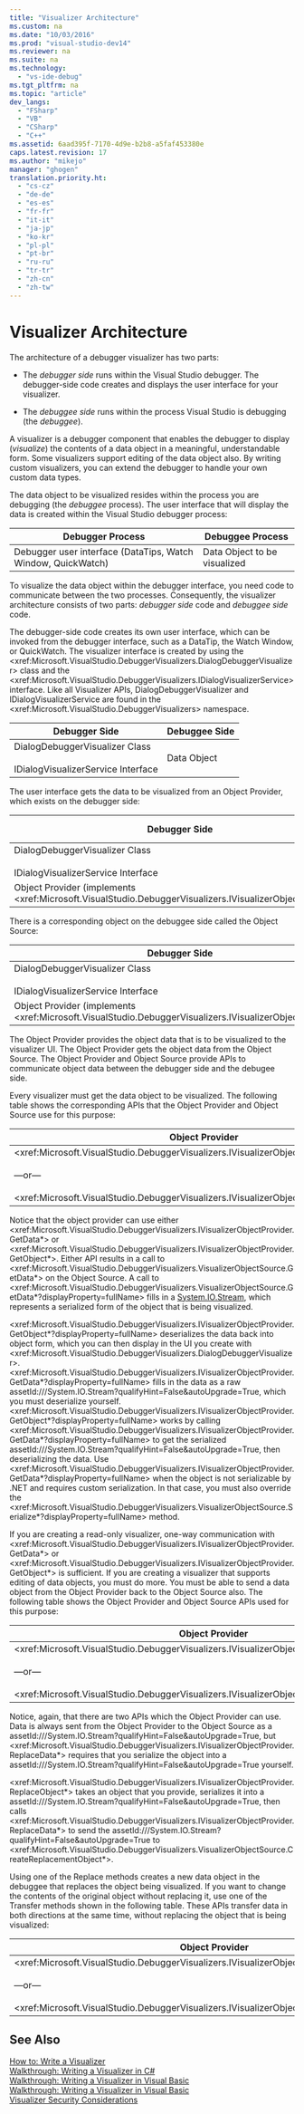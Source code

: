 ```yaml
---
title: "Visualizer Architecture"
ms.custom: na
ms.date: "10/03/2016"
ms.prod: "visual-studio-dev14"
ms.reviewer: na
ms.suite: na
ms.technology: 
  - "vs-ide-debug"
ms.tgt_pltfrm: na
ms.topic: "article"
dev_langs: 
  - "FSharp"
  - "VB"
  - "CSharp"
  - "C++"
ms.assetid: 6aad395f-7170-4d9e-b2b8-a5faf453380e
caps.latest.revision: 17
ms.author: "mikejo"
manager: "ghogen"
translation.priority.ht: 
  - "cs-cz"
  - "de-de"
  - "es-es"
  - "fr-fr"
  - "it-it"
  - "ja-jp"
  - "ko-kr"
  - "pl-pl"
  - "pt-br"
  - "ru-ru"
  - "tr-tr"
  - "zh-cn"
  - "zh-tw"
---
```

# Visualizer Architecture
The architecture of a debugger visualizer has two parts:  
  
-   The *debugger side* runs within the Visual Studio debugger. The debugger-side code creates and displays the user interface for your visualizer.  
  
-   The *debuggee side* runs within the process Visual Studio is debugging (the *debuggee*).  
  
 A visualizer is a debugger component that enables the debugger to display (*visualize*) the contents of a data object in a meaningful, understandable form. Some visualizers support editing of the data object also. By writing custom visualizers, you can extend the debugger to handle your own custom data types.  
  
 The data object to be visualized resides within the process you are debugging (the *debuggee* process). The user interface that will display the data is created within the Visual Studio debugger process:  
  
|Debugger Process|Debuggee Process|  
|----------------------|----------------------|  
|Debugger user interface (DataTips, Watch Window, QuickWatch)|Data Object to be visualized|  
  
 To visualize the data object within the debugger interface, you need code to communicate between the two processes. Consequently, the visualizer architecture consists of two parts: *debugger side* code and *debuggee side* code.  
  
 The debugger-side code creates its own user interface, which can be invoked from the debugger interface, such as a DataTip, the Watch Window, or QuickWatch. The visualizer interface is created by using the \<xref:Microsoft.VisualStudio.DebuggerVisualizers.DialogDebuggerVisualizer> class and the \<xref:Microsoft.VisualStudio.DebuggerVisualizers.IDialogVisualizerService> interface. Like all Visualizer APIs, DialogDebuggerVisualizer and IDialogVisualizerService are found in the \<xref:Microsoft.VisualStudio.DebuggerVisualizers> namespace.  
  
|Debugger Side|Debuggee Side|  
|-------------------|-------------------|  
|DialogDebuggerVisualizer Class<br /><br /> IDialogVisualizerService Interface|Data Object|  
  
 The user interface gets the data to be visualized from an Object Provider, which exists on the debugger side:  
  
|Debugger Side|Debuggee Side|  
|-------------------|-------------------|  
|DialogDebuggerVisualizer Class<br /><br /> IDialogVisualizerService Interface|Data Object|  
|Object Provider (implements \<xref:Microsoft.VisualStudio.DebuggerVisualizers.IVisualizerObjectProvider>)||  
  
 There is a corresponding object on the debuggee side called the Object Source:  
  
|Debugger Side|Debuggee Side|  
|-------------------|-------------------|  
|DialogDebuggerVisualizer Class<br /><br /> IDialogVisualizerService Interface|Data Object|  
|Object Provider (implements \<xref:Microsoft.VisualStudio.DebuggerVisualizers.IVisualizerObjectProvider>)|Object Source (derived from \<xref:Microsoft.VisualStudio.DebuggerVisualizers.VisualizerObjectSource>)|  
  
 The Object Provider provides the object data that is to be visualized to the visualizer UI. The Object Provider gets the object data from the Object Source. The Object Provider and Object Source provide APIs to communicate object data between the debugger side and the debugee side.  
  
 Every visualizer must get the data object to be visualized. The following table shows the corresponding APIs that the Object Provider and Object Source use for this purpose:  
  
|Object Provider|Object Source|  
|---------------------|-------------------|  
|\<xref:Microsoft.VisualStudio.DebuggerVisualizers.IVisualizerObjectProvider.GetData*><br /><br /> —or—<br /><br /> \<xref:Microsoft.VisualStudio.DebuggerVisualizers.IVisualizerObjectProvider.GetObject*>|\<xref:Microsoft.VisualStudio.DebuggerVisualizers.VisualizerObjectSource.GetData*>|  
  
 Notice that the object provider can use either \<xref:Microsoft.VisualStudio.DebuggerVisualizers.IVisualizerObjectProvider.GetData*> or \<xref:Microsoft.VisualStudio.DebuggerVisualizers.IVisualizerObjectProvider.GetObject*>. Either API results in a call to \<xref:Microsoft.VisualStudio.DebuggerVisualizers.VisualizerObjectSource.GetData*> on the Object Source. A call to \<xref:Microsoft.VisualStudio.DebuggerVisualizers.VisualizerObjectSource.GetData*?displayProperty=fullName> fills in a [System.IO.Stream](assetId:///System.IO.Stream?qualifyHint=False&autoUpgrade=True), which represents a serialized form of the object that is being visualized.  
  
 \<xref:Microsoft.VisualStudio.DebuggerVisualizers.IVisualizerObjectProvider.GetObject*?displayProperty=fullName> deserializes the data back into object form, which you can then display in the UI you create with \<xref:Microsoft.VisualStudio.DebuggerVisualizers.DialogDebuggerVisualizer>. \<xref:Microsoft.VisualStudio.DebuggerVisualizers.IVisualizerObjectProvider.GetData*?displayProperty=fullName> fills in the data as a raw assetId:///System.IO.Stream?qualifyHint=False&autoUpgrade=True, which you must deserialize yourself. \<xref:Microsoft.VisualStudio.DebuggerVisualizers.IVisualizerObjectProvider.GetObject*?displayProperty=fullName> works by calling \<xref:Microsoft.VisualStudio.DebuggerVisualizers.IVisualizerObjectProvider.GetData*?displayProperty=fullName> to get the serialized assetId:///System.IO.Stream?qualifyHint=False&autoUpgrade=True, then deserializing the data. Use \<xref:Microsoft.VisualStudio.DebuggerVisualizers.IVisualizerObjectProvider.GetData*?displayProperty=fullName> when the object is not serializable by .NET and requires custom serialization. In that case, you must also override the \<xref:Microsoft.VisualStudio.DebuggerVisualizers.VisualizerObjectSource.Serialize*?displayProperty=fullName> method.  
  
 If you are creating a read-only visualizer, one-way communication with \<xref:Microsoft.VisualStudio.DebuggerVisualizers.IVisualizerObjectProvider.GetData*> or \<xref:Microsoft.VisualStudio.DebuggerVisualizers.IVisualizerObjectProvider.GetObject*> is sufficient. If you are creating a visualizer that supports editing of data objects, you must do more. You must be able to send a data object from the Object Provider back to the Object Source also. The following table shows the Object Provider and Object Source APIs used for this purpose:  
  
|Object Provider|Object Source|  
|---------------------|-------------------|  
|\<xref:Microsoft.VisualStudio.DebuggerVisualizers.IVisualizerObjectProvider.ReplaceData*><br /><br /> —or—<br /><br /> \<xref:Microsoft.VisualStudio.DebuggerVisualizers.IVisualizerObjectProvider.ReplaceObject*>|\<xref:Microsoft.VisualStudio.DebuggerVisualizers.VisualizerObjectSource.CreateReplacementObject*>|  
  
 Notice, again, that there are two APIs which the Object Provider can use. Data is always sent from the Object Provider to the Object Source as a assetId:///System.IO.Stream?qualifyHint=False&autoUpgrade=True, but \<xref:Microsoft.VisualStudio.DebuggerVisualizers.IVisualizerObjectProvider.ReplaceData*> requires that you serialize the object into a assetId:///System.IO.Stream?qualifyHint=False&autoUpgrade=True yourself.  
  
 \<xref:Microsoft.VisualStudio.DebuggerVisualizers.IVisualizerObjectProvider.ReplaceObject*> takes an object that you provide, serializes it into a assetId:///System.IO.Stream?qualifyHint=False&autoUpgrade=True, then calls \<xref:Microsoft.VisualStudio.DebuggerVisualizers.IVisualizerObjectProvider.ReplaceData*> to send the assetId:///System.IO.Stream?qualifyHint=False&autoUpgrade=True to \<xref:Microsoft.VisualStudio.DebuggerVisualizers.VisualizerObjectSource.CreateReplacementObject*>.  
  
 Using one of the Replace methods creates a new data object in the debuggee that replaces the object being visualized. If you want to change the contents of the original object without replacing it, use one of the Transfer methods shown in the following table. These APIs transfer data in both directions at the same time, without replacing the object that is being visualized:  
  
|Object Provider|Object Source|  
|---------------------|-------------------|  
|\<xref:Microsoft.VisualStudio.DebuggerVisualizers.IVisualizerObjectProvider.TransferData*><br /><br /> —or—<br /><br /> \<xref:Microsoft.VisualStudio.DebuggerVisualizers.IVisualizerObjectProvider.TransferObject*>|\<xref:Microsoft.VisualStudio.DebuggerVisualizers.VisualizerObjectSource.TransferData*>|  
  
## See Also  
 [How to: Write a Visualizer](../debugger/how-to--write-a-visualizer.md)   
 [Walkthrough: Writing a Visualizer in C#](../debugger/walkthrough--writing-a-visualizer-in-csharp.md)   
 [Walkthrough: Writing a Visualizer in Visual Basic](../debugger/walkthrough--writing-a-visualizer-in-visual-basic.md)   
 [Walkthrough: Writing a Visualizer in Visual Basic](../debugger/walkthrough--writing-a-visualizer-in-visual-basic.md)   
 [Visualizer Security Considerations](../debugger/visualizer-security-considerations.md)